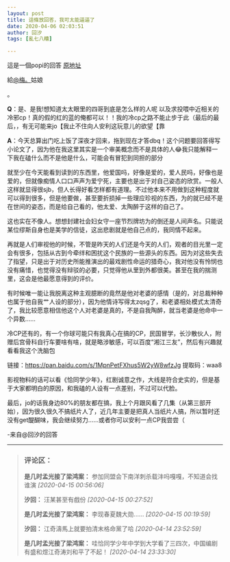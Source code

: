 ```yaml
---
layout: post
title: 這條放回答，我可太能逼逼了
date: 2020-04-06 02:03:51
author: 回汐
tags: [亂七八糟]

---
```

這是一個popi的回答 [原地址](http://www.popiask.cn/answered.html?sharecode=allinone&dynamicId=c514bdb4422e042da10ca9861aee54b0)

給[@梅。](https://www.lofter.com/mentionredirect.do?blogId=824491880)姑娘

。

**Q**：是、是我!想知道太太眼里的四哥到底是怎么样的人呢  以及求投喂中近相关的冷邪cp！真的假的红的蓝的俺都可以！！我的冷cp之路不能止步于此（最后的最后，，有无可能来jo【我止不住向人安利这玩意儿的欲望【靠

**A**：今天总算出门吃上饭了深夜才回来，拖到现在才答dbq！这个问题要回答得写小论文了，因为他在我这里其实是一个审美概念而不是具体的人😂我只能解释一下我在磕什么而不是他是什么，可能会有冒犯到同担的部分

就至少在今天能看到读到的东西里，他爱国吗，好像是爱的，爱人民吗，好像也是爱的，但就像痴情人口口声声为爱宁死，主要也是出于对自己姿态的欣赏。一般人这样就显得很sjb，但人长得好看怎样都有道理。不过他本来不用做到这种程度就可以得到很多，但是他要做，甚至要折损掉一些理应珍视的东西，为的就已经不是在世间的姿态，而是给自己看的，他太爱、太陶醉于这样的自己了。

这也实在不像人。想想封建社会妇女守一座节烈牌坊为的倒还是人间声名。只能说某位缪斯自身也是美学的信徒，这出悲剧就是他自己点的，我同情不起来。

再就是人们审视他的时候，不管是昨天的人们还是今天的人们，观者的目光里一定会有很多，包括从古到今牵绊和困扰这个民族的一些源头的东西。因为对这些失去了指望，只是出于对历史所能推演出的最戏剧性命运的猎奇心，我对他没有怜悯也没有痛惜，也觉得没有辩驳的必要，只觉得他从里到外都很美。甚至在我的揣测里，这会是他最愿意得到的评价。

有时候唯一能让我脱离这种主观臆断的竟然是他对老婆的感情（是的，对总裁种种也属于他自我艹人设的部分），因为他情诗写得太zqsg了，和老婆相处模式太清奇了，我比较愿意相信他这个人对老婆是真的，不是自我陶醉，就当老婆是他命中一个异数……

冷CP还有的，有一个你球可能只有我真心在搞的CP，民国冒学，长沙散伙人，附赠后宫骨科自行车要啥有啥，就是略涉敏感，可以百度“湘江三友”，然后有兴趣就看看我这个洗脑包

链接：<https://pan.baidu.com/s/1MpnPetFXhus5W2yW8wfzJg> 提取码：waa8 

影视物料的话可以看《恰同学少年》，红剧诚意之作，大线是符合史实的，但是基于大家都明白的原因，和我磕的人设有一点差别，不过可以代脸。

最后，jo的话我身边80%的朋友都在搞，我上个月跟风看了几集（从第三部开始），因为很久很久不搞纸片人了，近几年主要是把真人当纸片人搞，所以暂时还没有get醍醐味，我会继续努力……或者你可以安利一点CP我尝尝（

-来自@回汐的回答


---
> ### 评论区：
>**是几时孟光接了梁鸿案：** 参加同盟会下南洋刺杀载沣吗嘎嘎，不知道会找谁演  *[2020-04-15 00:56:06]*
>
>**汐回：** 汪某甚至有戲份  *[2020-04-15 00:27:52]*
>
>**是几时孟光接了梁鸿案：** 李现春夏魏大勋……  *[2020-04-15 00:19:59]*
>
>**汐回：** 江奇濤馬上就要拍清末格命黨了哈  *[2020-04-14 23:52:59]*
>
>**是几时孟光接了梁鸿案：** 哇恰同学少年中学到大学看了三四次，中国编剧有盛和煜江奇涛刘和平了不起！  *[2020-04-14 23:33:30]*
>
>
